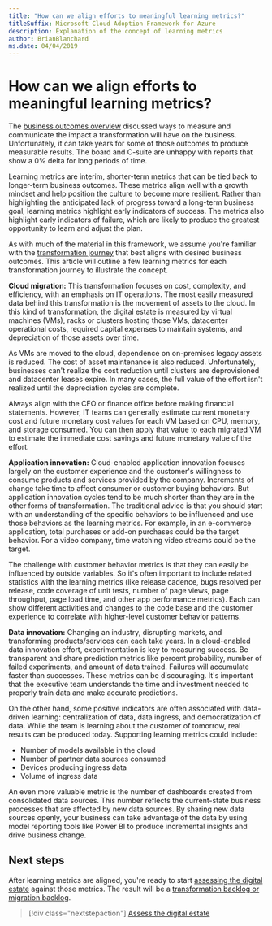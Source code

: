 ```yaml
---
title: "How can we align efforts to meaningful learning metrics?"
titleSuffix: Microsoft Cloud Adoption Framework for Azure
description: Explanation of the concept of learning metrics
author: BrianBlanchard
ms.date: 04/04/2019
---
```


<!-- markdownlint-disable MD026 -->

# How can we align efforts to meaningful learning metrics?

The [business outcomes overview](business-outcomes/index.md) discussed ways to measure and communicate the impact a transformation will have on the business. Unfortunately, it can take years for some of those outcomes to produce measurable results. The board and C-suite are unhappy with reports that show a 0% delta for long periods of time.

Learning metrics are interim, shorter-term metrics that can be tied back to longer-term business outcomes. These metrics align well with a growth mindset and help position the culture to become more resilient. Rather than highlighting the anticipated lack of progress toward a long-term business goal, learning metrics highlight early indicators of success. The metrics also highlight early indicators of failure, which are likely to produce the greatest opportunity to learn and adjust the plan.

As with much of the material in this framework, we assume you're familiar with the [transformation journey](../governance/journeys/index.md) that best aligns with desired business outcomes. This article will outline a few learning metrics for each transformation journey to illustrate the concept.

**Cloud migration:** This transformation focuses on cost, complexity, and efficiency, with an emphasis on IT operations. The most easily measured data behind this transformation is the movement of assets to the cloud. In this kind of transformation, the digital estate is measured by virtual machines (VMs), racks or clusters hosting those VMs, datacenter operational costs, required capital expenses to maintain systems, and depreciation of those assets over time.

As VMs are moved to the cloud, dependence on on-premises legacy assets is reduced. The cost of asset maintenance is also reduced. Unfortunately, businesses can't realize the cost reduction until clusters are deprovisioned and datacenter leases expire. In many cases, the full value of the effort isn't realized until the depreciation cycles are complete.

Always align with the CFO or finance office before making financial statements. However, IT teams can generally estimate current monetary cost and future monetary cost values for each VM based on CPU, memory, and storage consumed. You can then apply that value to each migrated VM to estimate the immediate cost savings and future monetary value of the effort.

**Application innovation:** Cloud-enabled application innovation focuses largely on the customer experience and the customer's willingness to consume products and services provided by the company. Increments of change take time to affect consumer or customer buying behaviors. But application innovation cycles tend to be much shorter than they are in the other forms of transformation. The traditional advice is that you should start with an understanding of the specific behaviors to be influenced and use those behaviors as the learning metrics. For example, in an e-commerce application, total purchases or add-on purchases could be the target behavior. For a video company, time watching video streams could be the target.

The challenge with customer behavior metrics is that they can easily be influenced by outside variables. So it's often important to include related statistics with the learning metrics (like release cadence, bugs resolved per release, code coverage of unit tests, number of page views, page throughput, page load time, and other app performance metrics). Each can show different activities and changes to the code base and the customer experience to correlate with higher-level customer behavior patterns.

**Data innovation:** Changing an industry, disrupting markets, and transforming products/services can each take years. In a cloud-enabled data innovation effort, experimentation is key to measuring success. Be transparent and share prediction metrics like percent probability, number of failed experiments, and amount of data trained. Failures will accumulate faster than successes. These metrics can be discouraging. It's important that the executive team understands the time and investment needed to properly train data and make accurate predictions.

On the other hand, some positive indicators are often associated with data-driven learning: centralization of data, data ingress, and democratization of data. While the team is learning about the customer of tomorrow, real results can be produced today. Supporting learning metrics could include:
- Number of models available in the cloud
- Number of partner data sources consumed
- Devices producing ingress data
- Volume of ingress data

An even more valuable metric is the number of dashboards created from consolidated data sources. This number reflects the current-state business processes that are affected by new data sources. By sharing new data sources openly, your business can take advantage of the data by using model reporting tools like Power BI to produce incremental insights and drive business change.

## Next steps

After learning metrics are aligned, you're ready to start [assessing the digital estate](../digital-estate/index.md) against those metrics. The result will be a [transformation backlog or migration backlog](../migrate/migration-considerations/prerequisites/technical-complexity.md).

> [!div class="nextstepaction"]
> [Assess the digital estate](../digital-estate/index.md)
